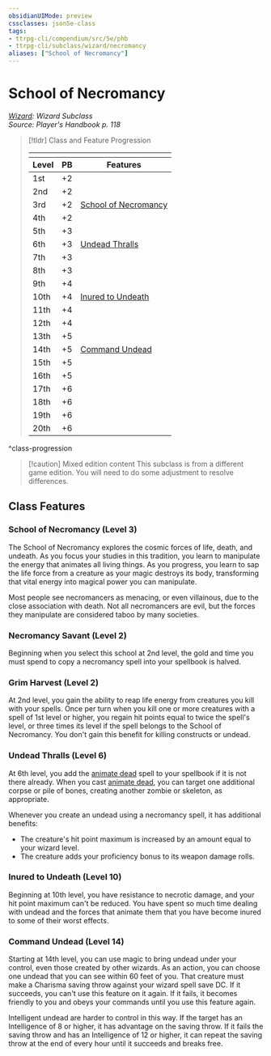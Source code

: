```yaml
---
obsidianUIMode: preview
cssclasses: json5e-class
tags:
- ttrpg-cli/compendium/src/5e/phb
- ttrpg-cli/subclass/wizard/necromancy
aliases: ["School of Necromancy"]
---
```

# School of Necromancy
*[Wizard](./wizard-xphb.md): Wizard Subclass*  
*Source: Player's Handbook p. 118*  

> [!tldr] Class and Feature Progression
> 
> <table class="class-progression">
> <thead>
> <tr><th colspan='3'></th></tr>
> <tr class="class-progression"><th class"level">Level</th><th class"pb">PB</th><th class"feature">Features</th></tr>
> </thead><tbody>
> <tr class="class-progression"><td class"level">1st</td><td class"pb">+2</td><td class"feature"></td></tr>
> <tr class="class-progression"><td class"level">2nd</td><td class"pb">+2</td><td class"feature"></td></tr>
> <tr class="class-progression"><td class"level">3rd</td><td class"pb">+2</td><td class"feature"><a href='#School of Necromancy (Level 3)' class='internal-link'>School of Necromancy</a></td></tr>
> <tr class="class-progression"><td class"level">4th</td><td class"pb">+2</td><td class"feature"></td></tr>
> <tr class="class-progression"><td class"level">5th</td><td class"pb">+3</td><td class"feature"></td></tr>
> <tr class="class-progression"><td class"level">6th</td><td class"pb">+3</td><td class"feature"><a href='#Undead Thralls (Level 6)' class='internal-link'>Undead Thralls</a></td></tr>
> <tr class="class-progression"><td class"level">7th</td><td class"pb">+3</td><td class"feature"></td></tr>
> <tr class="class-progression"><td class"level">8th</td><td class"pb">+3</td><td class"feature"></td></tr>
> <tr class="class-progression"><td class"level">9th</td><td class"pb">+4</td><td class"feature"></td></tr>
> <tr class="class-progression"><td class"level">10th</td><td class"pb">+4</td><td class"feature"><a href='#Inured to Undeath (Level 10)' class='internal-link'>Inured to Undeath</a></td></tr>
> <tr class="class-progression"><td class"level">11th</td><td class"pb">+4</td><td class"feature"></td></tr>
> <tr class="class-progression"><td class"level">12th</td><td class"pb">+4</td><td class"feature"></td></tr>
> <tr class="class-progression"><td class"level">13th</td><td class"pb">+5</td><td class"feature"></td></tr>
> <tr class="class-progression"><td class"level">14th</td><td class"pb">+5</td><td class"feature"><a href='#Command Undead (Level 14)' class='internal-link'>Command Undead</a></td></tr>
> <tr class="class-progression"><td class"level">15th</td><td class"pb">+5</td><td class"feature"></td></tr>
> <tr class="class-progression"><td class"level">16th</td><td class"pb">+5</td><td class"feature"></td></tr>
> <tr class="class-progression"><td class"level">17th</td><td class"pb">+6</td><td class"feature"></td></tr>
> <tr class="class-progression"><td class"level">18th</td><td class"pb">+6</td><td class"feature"></td></tr>
> <tr class="class-progression"><td class"level">19th</td><td class"pb">+6</td><td class"feature"></td></tr>
> <tr class="class-progression"><td class"level">20th</td><td class"pb">+6</td><td class"feature"></td></tr>
> </tbody></table>

^class-progression


> [!caution] Mixed edition content
> This subclass is from a different game edition. You will need to do some adjustment to resolve differences.

## Class Features

### School of Necromancy (Level 3)

The School of Necromancy explores the cosmic forces of life, death, and undeath. As you focus your studies in this tradition, you learn to manipulate the energy that animates all living things. As you progress, you learn to sap the life force from a creature as your magic destroys its body, transforming that vital energy into magical power you can manipulate.

Most people see necromancers as menacing, or even villainous, due to the close association with death. Not all necromancers are evil, but the forces they manipulate are considered taboo by many societies.

### Necromancy Savant (Level 2)

Beginning when you select this school at 2nd level, the gold and time you must spend to copy a necromancy spell into your spellbook is halved.

### Grim Harvest (Level 2)

At 2nd level, you gain the ability to reap life energy from creatures you kill with your spells. Once per turn when you kill one or more creatures with a spell of 1st level or higher, you regain hit points equal to twice the spell's level, or three times its level if the spell belongs to the School of Necromancy. You don't gain this benefit for killing constructs or undead.

### Undead Thralls (Level 6)

At 6th level, you add the [animate dead](Misc%20Files/CLI/compendium/spells/animate-dead-xphb.md) spell to your spellbook if it is not there already. When you cast [animate dead](Misc%20Files/CLI/compendium/spells/animate-dead-xphb.md), you can target one additional corpse or pile of bones, creating another zombie or skeleton, as appropriate.

Whenever you create an undead using a necromancy spell, it has additional benefits:

- The creature's hit point maximum is increased by an amount equal to your wizard level.  
- The creature adds your proficiency bonus to its weapon damage rolls.  

### Inured to Undeath (Level 10)

Beginning at 10th level, you have resistance to necrotic damage, and your hit point maximum can't be reduced. You have spent so much time dealing with undead and the forces that animate them that you have become inured to some of their worst effects.

### Command Undead (Level 14)

Starting at 14th level, you can use magic to bring undead under your control, even those created by other wizards. As an action, you can choose one undead that you can see within 60 feet of you. That creature must make a Charisma saving throw against your wizard spell save DC. If it succeeds, you can't use this feature on it again. If it fails, it becomes friendly to you and obeys your commands until you use this feature again.

Intelligent undead are harder to control in this way. If the target has an Intelligence of 8 or higher, it has advantage on the saving throw. If it fails the saving throw and has an Intelligence of 12 or higher, it can repeat the saving throw at the end of every hour until it succeeds and breaks free.